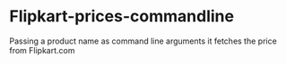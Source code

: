 Flipkart-prices-commandline
===========================

Passing a product name as command line arguments it fetches the price from Flipkart.com
